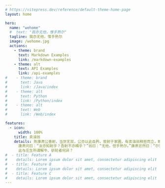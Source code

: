 ```yaml
---
# https://vitepress.dev/reference/default-theme-home-page
layout: home

hero:
  name: "wehome"
  #  text: "我亦无他，惟手熟尔"
  tagline: 我亦无他，惟手熟尔
  image: /wehome.jpg
  actions:
    - theme: brand
      text: Markdown Examples
      link: /markdown-examples
    - theme: alt
      text: API Examples
      link: /api-examples
#    - theme: brand
#      text: Java
#      link: /Java/index
#    - theme: alt
#      text: Python
#      link: /Python/index
#    - theme: alt
#      text: Web
#      link: /Web/index

features:
  - icon:
      width: 100%
    title: 卖油翁
    details: 陈康肃公善射，当世无双，公亦以此自矜。尝射于家圃，有卖油翁释担而立，睨之，久而不去。见其发矢十中八九，但微颔之。
      康肃问曰：“汝亦知射乎？吾射不亦精乎？”翁曰：“无他，但手熟尔。”康肃忿然曰：“尔安敢轻吾射！”翁曰：“以我酌油知之。”乃取一葫芦置于地，以钱覆其口，徐以杓酌油沥之，自钱孔入，而钱不湿。因曰：“我亦无他，惟手熟尔。”康肃笑而遣之。
      此与庄生所谓解牛、斫轮者何异？
#  - title: Feature A
#    details: Lorem ipsum dolor sit amet, consectetur adipiscing elit
#  - title: Feature B
#    details: Lorem ipsum dolor sit amet, consectetur adipiscing elit
#  - title: Feature C
#    details: Lorem ipsum dolor sit amet, consectetur adipiscing elit
---
```



